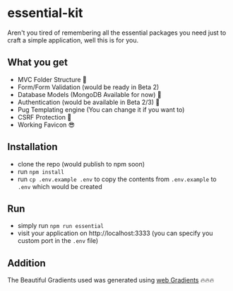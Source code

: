 # essential-kit
Aren't you tired of remembering all the essential packages you need just to craft a simple application, well this is for you.

## What you get
* MVC Folder Structure 🐙
* Form/Form Validation (would be ready in Beta 2)
* Database Models (MongoDB Available for now) 💾
* Authentication (would be available in Beta 2/3) 🔐
* Pug Templating engine (You can change it if you want to)
* CSRF Protection 🔑
* Working Favicon 😎

## Installation
* clone the repo (would publish to npm soon)
* run `npm install`
* run `cp .env.example .env` to copy the contents from `.env.example` to `.env` which would be created

## Run
* simply run `npm run essential`
* visit your application on http://localhost:3333 (you can specify you custom port in the `.env` file)

## Addition
The Beautiful Gradients used was generated using [web Gradients](https://webgradients.com/?ref=producthunt) 🔥🔥🔥
